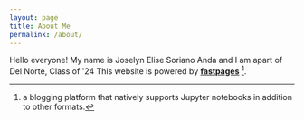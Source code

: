 ```yaml
---
layout: page
title: About Me
permalink: /about/
---
```


Hello everyone! My name is Joselyn Elise Soriano Anda and I am apart of Del Norte, Class of '24 
This website is powered by **[fastpages](https://github.com/fastai/fastpages)** [^1].



[^1]:a blogging platform that natively supports Jupyter notebooks in addition to other formats.
